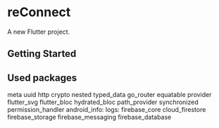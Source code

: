 # reConnect

A new Flutter project.

## Getting Started

## Used packages

meta
uuid
http
crypto
nested 
typed_data
go_router
equatable
provider 
flutter_svg
flutter_bloc
hydrated_bloc
path_provider
synchronized 
permission_handler
android_info:
logs:
firebase_core
cloud_firestore
firebase_storage
firebase_messaging
firebase_database
